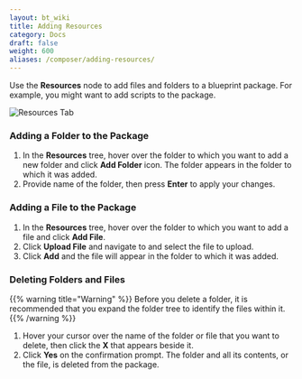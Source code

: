 ```yaml
---
layout: bt_wiki
title: Adding Resources
category: Docs
draft: false
weight: 600
aliases: /composer/adding-resources/
---
```

Use the **Resources** node to add files and folders to a blueprint package. For example, you might want to add scripts to the package.

![Resources Tab]( /images/composer/source-tab.png )<br>

### Adding a Folder to the Package

1. In the **Resources** tree, hover over the folder to which you want to add a new folder and click **Add Folder** icon. The folder appears in the folder to which it was added.
2. Provide name of the folder, then press **Enter** to apply your changes.

### Adding a File to the Package

1. In the **Resources** tree, hover over the folder to which you want to add a file and click **Add File**.
2. Click **Upload File** and navigate to and select the file to upload.
3. Click **Add** and the file will appear in the folder to which it was added.

### Deleting Folders and Files

{{% warning title="Warning" %}}
Before you delete a folder, it is recommended that you expand the folder tree to identify the files within it.
{{% /warning %}}

1. Hover your cursor over the name of the folder or file that you want to delete, then click the **X** that appears beside it.
2. Click **Yes** on the confirmation prompt. The folder and all its contents, or the file, is deleted from the package. 
